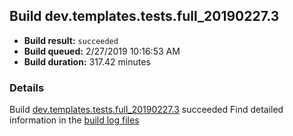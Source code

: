 ## Build dev.templates.tests.full_20190227.3
- **Build result:** `succeeded`
- **Build queued:** 2/27/2019 10:16:53 AM
- **Build duration:** 317.42 minutes
### Details
Build [dev.templates.tests.full_20190227.3](https://winappstudio.visualstudio.com/web/build.aspx?pcguid=a4ef43be-68ce-4195-a619-079b4d9834c2&builduri=vstfs%3a%2f%2f%2fBuild%2fBuild%2f27151) succeeded
Find detailed information in the [build log files](https://uwpctdiags.blob.core.windows.net/buildlogs/dev.templates.tests.full_20190227.3_logs.zip)
